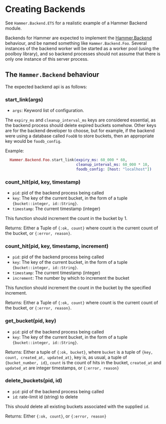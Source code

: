 # Creating Backends


See `Hammer.Backend.ETS` for a realistic example of a Hammer Backend module.

Backends for Hammer are expected to implement the
[Hammer.Backend](/hammer/Hammer.Backend.html) behaviour, and be named something
like `Hammer.Backend.Foo`. Several instances of the backend worker will be
started as a worker pool (using the poolboy library), and so backend processes
should not assume that there is only one instance of this server process.


## The `Hammer.Backend` behaviour

The expected backend api is as follows:

### start_link(args)

- `args`: Keyword list of configuration.

The `expiry_ms` and `cleanup_interval_ms` keys are considered essential, as the
backend process should delete expired buckets somehow. Other keys are for the
backend developer to choose, but for example, if the backend were using a
database called `FooDB` to store buckets, then an appropriate key would be
`foodb_config`.

Example:

```elixir
  Hammer.Backend.Foo.start_link(expiry_ms: 60_000 * 60,
                                cleanup_interval_ms: 60_000 * 10,
                                foodb_config: [host: "localhost"])
```

### count_hit(pid, key, timestamp)

- `pid`: pid of the backend process being called
- `key`: The key of the current bucket, in the form of a tuple `{bucket::integer, id::String}`.
- `timestamp`: The current timestamp (integer)

This function should increment the count in the bucket by 1.

Returns: Either a Tuple of `{:ok, count}` where count is the current count of the bucket,
or `{:error, reason}`.


### count_hit(pid, key, timestamp, increment)

- `pid`: pid of the backend process being called
- `key`: The key of the current bucket, in the form of a tuple `{bucket::integer, id::String}`.
- `timestamp`: The current timestamp (integer)
- `increment`: The number by which to increment the bucket

This function should increment the count in the bucket by the specified increment.

Returns: Either a Tuple of `{:ok, count}` where count is the current count of the bucket,
or `{:error, reason}`.


### get_bucket(pid, key)

- `pid`: pid of the backend process being called
- `key`: The key of the current bucket, in the form of a tuple `{bucket::integer, id::String}`.

Returns: Either a tuple of `{:ok, bucket}`, where `bucket` is a tuple of
`{key, count, created_at, updated_at}`, key is, as usual, a tuple of `{bucket_number, id}`,
`count` is the count of hits in the bucket, `created_at` and `updated_at` are integer timestamps,
or `{:error, reason}`


### delete_buckets(pid, id)

- `pid`: pid of the backend process being called
- `id`: rate-limit id (string) to delete

This should delete all existing buckets associated with the supplied `id`.

Returns: Either `{:ok, count}`, or `{:error, reason}`
